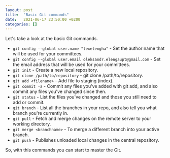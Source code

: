 ```yaml
---
layout: post
title:  "Basic Git commands"
date:   2021-06-17 23:50:00 +0200
categories: []
---
```


Let's take a look at the basic Git commands.

* `git config --global user.name "lexelengha"` - Set the author name that will be used for your committees.
* `git config --global user.email oleksandr.elengaupt@gmail.com` - Set the email address that will be used for your committees.
* `git init` - Create a new local repository.
* `git clone /path/to/repository` - git clone /path/to/repository.
* `git add <filename>` - Add file to staging (index). 
* `git commit -a` - Commit any files you've added with git add, and also commit any files you've changed since then.
* `git status` - List the files you've changed and those you still need to add or commit.
* `git branch` - List all the branches in your repo, and also tell you what branch you're currently in.
* `git pull` - Fetch and merge changes on the remote server to your working directory.
* `git merge <branchname>` - To merge a different branch into your active branch.
* `git push` - Publishes unloaded local changes in the central repository.

So, with this commands you can start to master the Git.